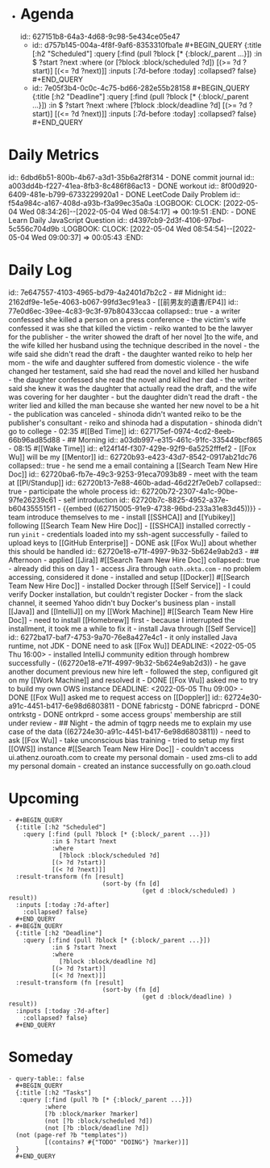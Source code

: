 - # Agenda
  id:: 627151b8-64a3-4d68-9c98-5e434ce05e47
	- id:: d757b145-004a-4f8f-9af6-8353310fba1e
	  #+BEGIN_QUERY
	  {:title [:h2 "Scheduled"]
	    :query [:find (pull ?block [* {:block/_parent ...}])
	            :in $ ?start ?next
	            :where
	            (or
	              [?block :block/scheduled ?d])
	            [(>= ?d ?start)]
	            [(<= ?d ?next)]]
	  :inputs [:7d-before :today]
	    :collapsed? false}
	  #+END_QUERY
	- id:: 7e05f3b4-0c0c-4c75-bd66-282e55b28158
	  #+BEGIN_QUERY
	  {:title [:h2 "Deadline"]
	    :query [:find (pull ?block [* {:block/_parent ...}])
	            :in $ ?start ?next
	            :where
	              [?block :block/deadline ?d]
	            [(>= ?d ?start)]
	            [(<= ?d ?next)]]
	    :inputs [:7d-before :today]
	    :collapsed? false}
	  #+END_QUERY
# Daily Metrics
id:: 6dbd6b51-800b-4b67-a3d1-35b6a2f8f314
	- DONE commit journal
	  id:: a003dd4b-f227-41ea-8fb3-8c486f86ac13
	- DONE workout
	  id:: 8f00d920-6409-481e-b799-6733229920a1
	- DONE LeetCode Daily Problem
	  id:: f54a984c-a167-408d-a93b-f3a99ec35a0a
	  :LOGBOOK:
	  CLOCK: [2022-05-04 Wed 08:34:26]--[2022-05-04 Wed 08:54:17] =>  00:19:51
	  :END:
	- DONE Learn Daily JavaScript Question
	  id:: d4397cb9-2d3f-4106-97bd-5c556c704d9b
	  :LOGBOOK:
	  CLOCK: [2022-05-04 Wed 08:54:54]--[2022-05-04 Wed 09:00:37] =>  00:05:43
	  :END:
# Daily Log
id:: 7e647557-4103-4965-bd79-4a2401d7b2c2
	- ## Midnight
	  id:: 2162df9e-1e5e-4063-b067-99fd3ec91ea3
		- [[前男友的遺書/EP4]]
		  id:: 77e0d6ec-39ee-4c83-9c3f-97b80433ccaa
		  collapsed:: true
			- a writer confessed she killed a person on a press conference
			- the victim's wife confessed it was she that killed the victim
			- reiko wanted to be the lawyer for the publisher
			- the writer showed the draft of her novel ]to the wife, and the wife killed her husband using the technique described in the novel
			- the wife said she didn't read the draft
			- the daughter wanted reiko to help her mom
			- the wife and daughter suffered from domestic violence
			- the wife changed her testament, said she had read the novel and killed her husband
			- the daughter confessed she read the novel and killed her dad
			- the writer said she knew it was the daughter that actually read the draft, and the wife was covering for her daughter
			- but the daughter didn't read the draft
			- the writer lied and killed the man because she wanted her new novel to be a hit
			- the publication was canceled
			- shinoda didn't wanted reiko to be the publisher's consultant
			- reiko and shinoda had a disputation
			- shinoda didn't go to college
		- 02:35 #[[Bed Time]]
		  id:: 627175ef-0974-4cd2-8eeb-66b96ad85d88
	- ## Morning
	  id:: a03db997-e315-461c-91fc-335449bcf865
		- 08:15 #[[Wake Time]]
		  id:: e124f14f-f307-429e-92f9-6a5252fffef2
		- [[Fox Wu]] will be my [[Mentor]]
		  id:: 62720b93-e423-43d7-8542-0917ab21dc76
		  collapsed:: true
			- he send me a email containing a [[Search Team New Hire Doc]]
			  id:: 62720ba6-fb7e-49c3-9253-91eca7093b89
		- meet with the team at [[PI/Standup]]
		  id:: 62720b13-7e88-460b-adad-46d22f7e0eb7
		  collapsed:: true
			- participate the whole process
			  id:: 62720b72-2307-4a1c-90be-97fe26239c61
			- self introduction
			  id:: 62720b7c-8825-4952-a37e-b604355515f1
				- {{embed ((62715005-91e9-4738-96bd-233a31e83d45))}}
			- team introduce themselves to me
		- install [[SSHCA]] and [[Yubikey]] following [[Search Team New Hire Doc]]
			- [[SSHCA]] installed correctly
			- run `yinit`
				- credentials loaded into my ssh-agent successfully
				- failed to upload keys to [[GitHub Enterprise]]
					- DONE ask [[Fox Wu]] about whether this should be handled
					  id:: 62720e18-e71f-4997-9b32-5b624e9ab2d3
	- ## Afternoon
		- applied [[Jira]] #[[Search Team New Hire Doc]]
		  collapsed:: true
			- already did this on day 1
			- access Jira through `oath.okta.com`
			- no problem accessing, considered it done
		- installed and setup [[Docker]] #[[Search Team New Hire Doc]]
			- installed Docker through [[Self Service]]
			- I could verify Docker installation, but couldn't register Docker
				- from the slack channel, it seemed Yahoo didn't buy Docker's business plan
		- install [[Java]] and [[IntelliJ]] on my [[Work Machine]] #[[Search Team New Hire Doc]]
			- need to install [[Homebrew]] first
				- because I interrupted the installment, it took me a while to fix it
			- install Java through [[Self Service]]
			  id:: 6272ba17-baf7-4753-9a70-76e8a427e4c1
				- it only installed Java runtime, not JDK
				- DONE need to ask [[Fox Wu]]
				  DEADLINE: <2022-05-05 Thu 16:00>
			- installed IntelliJ community edition through hombrew successfully
		- ((62720e18-e71f-4997-9b32-5b624e9ab2d3))
			- he gave another document previous new hire left
			- followed the step, configured git on my [[Work Machine]] and resolved it
		- DONE [[Fox Wu]] asked me to try to build my own OWS instance
		  DEADLINE: <2022-05-05 Thu 09:00>
		- DONE [[Fox Wu]] asked me to request access on [[Doppler]]
		  id:: 62724e30-a91c-4451-b417-6e98d6803811
			- DONE fabricstg
			- DONE fabricprd
			- DONE ontrkstg
			- DONE ontrkprd
			- some access groups' membership are still under review
	- ## Night
		- the admin of tqgrp needs me to explain my use case of the data ((62724e30-a91c-4451-b417-6e98d6803811))
			- need to ask [[Fox Wu]]
		- take unconscious bias training
		- tried to setup my first [[OWS]] instance #[[Search Team New Hire Doc]]
			- couldn't access ui.athenz.ouroath.com to create my personal domain
				- used zms-cli to add my personal domain
				- created an instance successfully on go.oath.cloud
# Upcoming
	- #+BEGIN_QUERY
	  {:title [:h2 "Scheduled"]
	    :query [:find (pull ?block [* {:block/_parent ...}])
	            :in $ ?start ?next
	            :where
	              [?block :block/scheduled ?d]
	            [(> ?d ?start)]
	            [(< ?d ?next)]]
	  :result-transform (fn [result]
	                          (sort-by (fn [d]
	                                     (get d :block/scheduled) ) result))    
	  :inputs [:today :7d-after]
	    :collapsed? false}
	  #+END_QUERY
	- #+BEGIN_QUERY
	  {:title [:h2 "Deadline"]
	    :query [:find (pull ?block [* {:block/_parent ...}])
	            :in $ ?start ?next
	            :where
	              [?block :block/deadline ?d]
	            [(> ?d ?start)]
	            [(< ?d ?next)]]
	  :result-transform (fn [result]
	                          (sort-by (fn [d]
	                                     (get d :block/deadline) ) result))    
	  :inputs [:today :7d-after]
	    :collapsed? false}
	  #+END_QUERY
# Someday
	- query-table:: false
	  #+BEGIN_QUERY
	  {:title [:h2 "Tasks"]
	   :query [:find (pull ?b [* {:block/_parent ...}])
	          :where
	          [?b :block/marker ?marker]
	          (not [?b :block/scheduled ?d])
	          (not [?b :block/deadline ?d])
	  (not (page-ref ?b "templates"))
	          [(contains? #{"TODO" "DOING"} ?marker)]]
	  }
	  #+END_QUERY